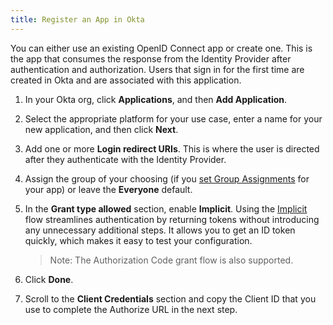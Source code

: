 ```yaml
---
title: Register an App in Okta
---
```

You can either use an existing OpenID Connect app or create one. This is the app that consumes the response from the Identity Provider after authentication and authorization. Users that sign in for the first time are created in Okta and are associated with this application.

1. In your Okta org, click **Applications**, and then **Add Application**.

2. Select the appropriate platform for your use case, enter a name for your new application, and then click **Next**.

3. Add one or more **Login redirect URIs**. This is where the user is directed after they authenticate with the Identity Provider.

4. Assign the group of your choosing (if you [set Group Assignments](/docs/reference/social-settings/) for your app) or leave the **Everyone** default.

5. In the **Grant type allowed** section, enable **Implicit**. Using the [Implicit](/docs/guides/implement-implicit/overview/) flow streamlines authentication by returning tokens without introducing any unnecessary additional steps. It allows you to get an ID token quickly, which makes it easy to test your configuration.

    > Note: The Authorization Code grant flow is also supported.

6. Click **Done**.

7. Scroll to the **Client Credentials** section and copy the Client ID that you use to complete the Authorize URL in the next step.

<NextSectionLink/>